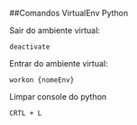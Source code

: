 ##Comandos VirtualEnv Python

Sair do ambiente virtual:
```
deactivate
```

Entrar do ambiente virtual:
```
workon {nomeEnv}
```

Limpar console do python
```
CRTL + L
```